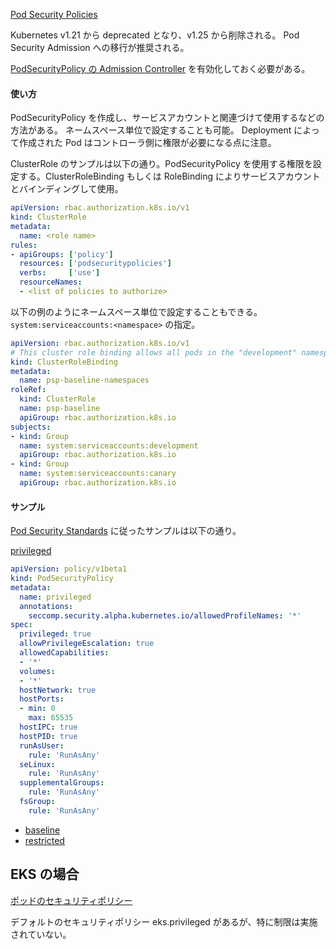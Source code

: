 
[Pod Security Policies](https://kubernetes.io/docs/concepts/security/pod-security-policy/)

Kubernetes v1.21 から deprecated となり、v1.25 から削除される。
Pod Security Admission への移行が推奨される。

[PodSecurityPolicy の Admission Controller](https://kubernetes.io/docs/reference/access-authn-authz/admission-controllers/#podsecuritypolicy) を有効化しておく必要がある。


#### 使い方

PodSecurityPolicy を作成し、サービスアカウントと関連づけて使用するなどの方法がある。
ネームスペース単位で設定することも可能。
Deployment によって作成された Pod はコントローラ側に権限が必要になる点に注意。

ClusterRole のサンプルは以下の通り。PodSecurityPolicy を使用する権限を設定する。ClusterRoleBinding もしくは RoleBinding によりサービスアカウントとバインディングして使用。

```yaml
apiVersion: rbac.authorization.k8s.io/v1
kind: ClusterRole
metadata:
  name: <role name>
rules:
- apiGroups: ['policy']
  resources: ['podsecuritypolicies']
  verbs:     ['use']
  resourceNames:
  - <list of policies to authorize>
```

以下の例のようにネームスペース単位で設定することもできる。```system:serviceaccounts:<namespace>``` の指定。
```yaml
apiVersion: rbac.authorization.k8s.io/v1
# This cluster role binding allows all pods in the "development" namespace to use the baseline PSP.
kind: ClusterRoleBinding
metadata:
  name: psp-baseline-namespaces
roleRef:
  kind: ClusterRole
  name: psp-baseline
  apiGroup: rbac.authorization.k8s.io
subjects:
- kind: Group
  name: system:serviceaccounts:development
  apiGroup: rbac.authorization.k8s.io
- kind: Group
  name: system:serviceaccounts:canary
  apiGroup: rbac.authorization.k8s.io
```


#### サンプル

[Pod Security Standards](https://kubernetes.io/docs/concepts/security/pod-security-standards/) に従ったサンプルは以下の通り。

[privileged](https://raw.githubusercontent.com/kubernetes/website/main/content/en/examples/policy/privileged-psp.yaml)
```yaml
apiVersion: policy/v1beta1
kind: PodSecurityPolicy
metadata:
  name: privileged
  annotations:
    seccomp.security.alpha.kubernetes.io/allowedProfileNames: '*'
spec:
  privileged: true
  allowPrivilegeEscalation: true
  allowedCapabilities:
  - '*'
  volumes:
  - '*'
  hostNetwork: true
  hostPorts:
  - min: 0
    max: 65535
  hostIPC: true
  hostPID: true
  runAsUser:
    rule: 'RunAsAny'
  seLinux:
    rule: 'RunAsAny'
  supplementalGroups:
    rule: 'RunAsAny'
  fsGroup:
    rule: 'RunAsAny'
```

* [baseline](https://raw.githubusercontent.com/kubernetes/website/main/content/en/examples/policy/baseline-psp.yaml)
* [restricted](https://raw.githubusercontent.com/kubernetes/website/main/content/en/examples/policy/restricted-psp.yaml)


## EKS の場合

[ポッドのセキュリティポリシー](https://docs.aws.amazon.com/ja_jp/eks/latest/userguide/pod-security-policy.html)

デフォルトのセキュリティポリシー eks.privileged があるが、特に制限は実施されていない。



